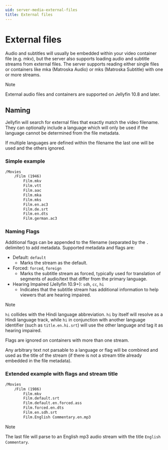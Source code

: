 ```yaml
---
uid: server-media-external-files
title: External files
---
```


# External files

Audio and subtitles will usually be embedded within your video container file (e.g. mkv), but the server also supports loading audio and subtitle streams from external files.
The server supports reading either single files or containers like mka (Matroska Audio) or mks (Matroska Subtitle) with one or more streams.

> [!Note]
> External audio files and containers are supported on Jellyfin 10.8 and later.

## Naming

Jellyfin will search for external files that exactly match the video filename.
They can optionally include a language which will only be used if the language cannot be determined from the file metadata.

If multiple languages are defined within the filename the last one will be used and the others ignored.

### Simple example

```txt
/Movies
    /Film (1946)
        Film.mkv
        Film.vtt
        Film.aac
        Film.mka
        Film.mks
        Film.en.ac3
        Film.de.srt
        Film.en.dts
        Film.german.ac3
```

### Naming Flags

Additional flags can be appended to the filename (separated by the `.` delimiter) to add metadata. Supported metadata and flags are:

* Default: `default`
  * Marks the stream as the default.
* Forced: `forced`, `foreign`
  * Marks the subtitle stream as forced, typically used for translation of segments of audio/text that differ from the primary language.
* Hearing Impaired (Jellyfin 10.9+): `sdh`, `cc`, `hi`
  * Indicates that the subtitle stream has additional information to help viewers that are hearing impaired.

> [!Note]
> `hi` collides with the Hindi language abbreviation. `hi` by itself will resolve as a Hindi language track, while `hi` in conjunction with another language identifier (such as `title.en.hi.srt`) will use the other language and tag it as hearing impaired.

Flags are ignored on containers with more than one stream.

Any arbitrary text not parsable to a language or flag will be combined and used as the title of the stream (if there is not a stream title already embedded in the file metadata).

### Extended example with flags and stream title

```txt
/Movies
    /Film (1986)
        Film.mkv
        Film.default.srt
        Film.default.en.forced.ass
        Film.forced.en.dts
        Film.en.sdh.srt
        Film.English Commentary.en.mp3
```

> [!Note]
> The last file will parse to an English mp3 audio stream with the title `English Commentary`.
